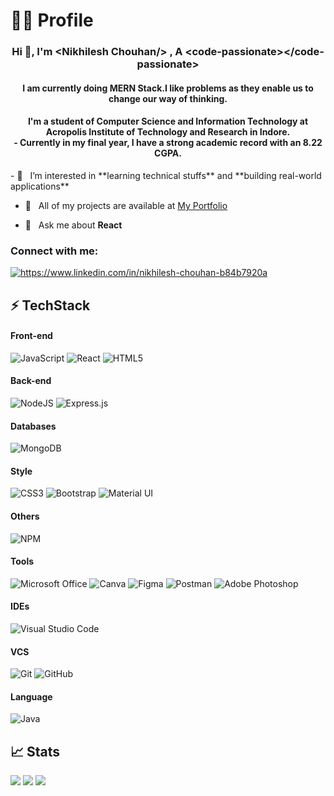  <p align="center" width="100%">
<!--     <img width="300" src="https://github.com/Rahulfordev/img-file/blob/main/profile.gif"> -->
</p>
<H1> 👨‍💻 Profile </H1>
<h3 align="center">Hi 👋, I'm &#60;Nikhilesh Chouhan/&#62; , A &#60;code-passionate&#62;&#60;/code-passionate&#62;</h3>

<h4 align = "center" >I am currently doing MERN Stack.I like problems as they enable us to change our way of thinking.</h4>

<h4 align ="center" >I'm a student of Computer Science and Information Technology at Acropolis Institute of Technology and Research in Indore.<br>
- Currently in my final year, I have a strong academic record with an 8.22 CGPA.</h4>
 - 👀 &nbsp; I’m interested in **learning technical stuffs** and **building real-world applications**

 - 🌱 &nbsp; All of my projects are available at [My Portfolio]()

 - 💬 &nbsp; Ask me about **React**


<h3 align="left">Connect with me:</h3>
<p align="left">
<a href="https://www.linkedin.com/in/nikhilesh-chouhan-b84b7920a" target="blank"><img align="center" src="https://img.shields.io/badge/LinkedIn-0077B5?style=for-the-badge&logo=linkedin&logoColor=white" alt="https://www.linkedin.com/in/nikhilesh-chouhan-b84b7920a" /></a>
</p>

## ⚡ TechStack

#### Front-end
![JavaScript](https://img.shields.io/badge/javascript-%23323330.svg?style=for-the-badge&logo=javascript&logoColor=%23F7DF1E)
![React](https://img.shields.io/badge/react-%2320232a.svg?style=for-the-badge&logo=react&logoColor=%2361DAFB)
![HTML5](https://img.shields.io/badge/html5-%23E34F26.svg?style=for-the-badge&logo=html5&logoColor=white)

#### Back-end 
![NodeJS](https://img.shields.io/badge/node.js-6DA55F?style=for-the-badge&logo=node.js&logoColor=white)
![Express.js](https://img.shields.io/badge/express.js-%23404d59.svg?style=for-the-badge&logo=express&logoColor=%2361DAFB)

#### Databases
![MongoDB](https://img.shields.io/badge/MongoDB-%234ea94b.svg?style=for-the-badge&logo=mongodb&logoColor=white)


#### Style 
![CSS3](https://img.shields.io/badge/css3-%231572B6.svg?style=for-the-badge&logo=css3&logoColor=white)
![Bootstrap](https://img.shields.io/badge/bootstrap-%23563D7C.svg?style=for-the-badge&logo=bootstrap&logoColor=white)
![Material UI](https://img.shields.io/badge/materialui-%230081CB.svg?style=for-the-badge&logo=material-ui&logoColor=white)


#### Others 
![NPM](https://img.shields.io/badge/NPM-%23000000.svg?style=for-the-badge&logo=npm&logoColor=white)
 
#### Tools
![Microsoft Office](https://img.shields.io/badge/Microsoft_Office-D83B01?style=for-the-badge&logo=microsoft-office&logoColor=white)
![Canva](https://img.shields.io/badge/Canva-%2300C4CC.svg?style=for-the-badge&logo=Canva&logoColor=white)
![Figma](https://img.shields.io/badge/figma-%23F24E1E.svg?style=for-the-badge&logo=figma&logoColor=white)
![Postman](https://img.shields.io/badge/Postman-FF6C37?style=for-the-badge&logo=postman&logoColor=white)
![Adobe Photoshop](https://img.shields.io/badge/adobephotoshop-%2331A8FF.svg?style=for-the-badge&logo=adobephotoshop&logoColor=white)

#### IDEs
![Visual Studio Code](https://img.shields.io/badge/Visual%20Studio%20Code-0078d7.svg?style=for-the-badge&logo=visual-studio-code&logoColor=white) 

#### VCS
![Git](https://img.shields.io/badge/git-%23F05033.svg?style=for-the-badge&logo=git&logoColor=white)
![GitHub](https://img.shields.io/badge/github-%23121011.svg?style=for-the-badge&logo=github&logoColor=white)

#### Language
![Java](https://img.shields.io/badge/Java-ED8B00?style=for-the-badge&logo=openjdk&logoColor=white) 

## 📈 Stats
![](https://github-readme-stats.vercel.app/api?username=Nikhilesh1119&theme=dark&hide_border=false&include_all_commits=false&count_private=false)
![](https://github-readme-stats.vercel.app/api/top-langs/?username=Nikhilesh1119&theme=dark&hide_border=false&include_all_commits=false&count_private=false&layout=compact)
![](https://github-readme-streak-stats.herokuapp.com/?user=Nikhilesh1119&theme=dark&hide_border=false)
